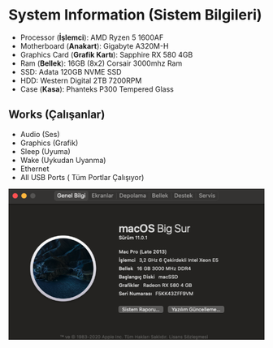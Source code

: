 # System Information (Sistem Bilgileri)
* Processor (**İşlemci**): AMD Ryzen 5 1600AF
* Motherboard (**Anakart**): Gigabyte A320M-H
* Graphics Card (**Grafik Kartı**): Sapphire RX 580 4GB
* Ram (**Bellek**): 16GB (8x2) Corsair 3000mhz Ram
* SSD: Adata 120GB NVME SSD
* HDD: Western Digital 2TB 7200RPM
* Case (**Kasa**): Phanteks P300 Tempered Glass

## Works (Çalışanlar)
* Audio (Ses)
* Graphics (Grafik)
* Sleep (Uyuma)
* Wake (Uykudan Uyanma)
* Ethernet
* All USB Ports ( Tüm Portlar Çalışıyor)

![Info](https://raw.githubusercontent.com/ferdisahin/hackintosh/main/info.png)
